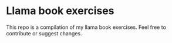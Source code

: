 # Llama book exercises
This repo is a compilation of my llama book exercises. Feel free to contribute or suggest changes.